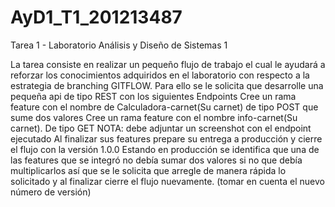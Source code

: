 # AyD1_T1_201213487
Tarea 1 - Laboratorio Análisis y Diseño de Sistemas 1


La tarea consiste en realizar un pequeño flujo de trabajo el cual le ayudará a reforzar
los conocimientos adquiridos en el laboratorio con respecto a la estrategia de branching
GITFLOW.
Para ello se le solicita que desarrolle una pequeña api de tipo REST con los siguientes
Endpoints
Cree un rama feature con el nombre de Calculadora-carnet(Su carnet) de tipo POST
que sume dos valores
Cree un rama feature con el nombre info-carnet(Su carnet). De tipo GET
NOTA: debe adjuntar un screenshot con el endpoint ejecutado
Al finalizar sus features prepare su entrega a producción y cierre el flujo con la versión
1.0.0
Estando en producción se identifica que una de las features que se integró no debía
sumar dos valores si no que debía multiplicarlos así que se le solicita que arregle de
manera rápida lo solicitado y al finalizar cierre el flujo nuevamente. (tomar en cuenta el
nuevo número de versión)
